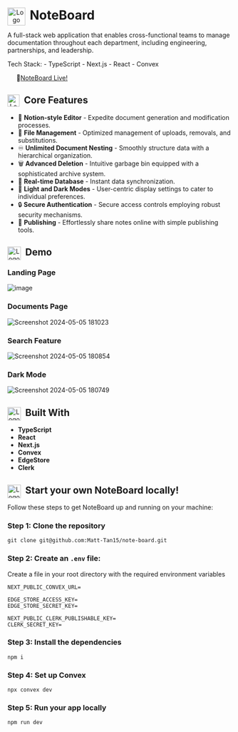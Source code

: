 <div align="center">  <img src="https://cdn-icons-png.flaticon.com/512/223/223002.png" width="40" alt="Logo" align="left" style="margin-right: 10px;"><h1 align="left">NoteBoard</h1>  </div>

A full-stack web application that enables cross-functional teams to manage documentation throughout each department, including engineering, partnerships, and leadership. 

Tech Stack: - TypeScript - Next.js - React - Convex

<div align="center" style="padding-left: 20px;">  <p width="25" alt="Logo" align="left" style="margin-right: 10px;">🔗<a href="https://note-board-app.vercel.app/">NoteBoard Live!</a></p></div>

<div align="center">  <img src="https://upload.wikimedia.org/wikipedia/commons/thumb/c/c2/Blue_magnifying_glass_icon.svg/1200px-Blue_magnifying_glass_icon.svg.png" width="27" alt="Logo" align="left" style="margin-right: 10px;"><h2 align="left">Core Features</h2>  </div>

-   📝  **Notion-style Editor**  - Expedite document generation and modification processes.
-   📄   **File Management** - Optimized management of uploads, removals, and substitutions.
-   ♾️  **Unlimited Document Nesting**  - Smoothly structure data with a hierarchical organization.
-   🗑️  **Advanced Deletion**  - Intuitive garbage bin equipped with a sophisticated archive system.
-   💽  **Real-time Database**  - Instant data synchronization.
-   🔆  **Light and Dark Modes**  - User-centric display settings to cater to individual preferences.
-   🔒  **Secure Authentication**  - Secure access controls employing robust security mechanisms.
-   📡  **Publishing**  - Effortlessly share notes online with simple publishing tools.

<div align="center">  <img src="https://cdn-icons-png.freepik.com/512/6490/6490790.png" width="30" alt="Logo" align="left" style="margin-right: 10px;"><h2 align="left">Demo</h2>  </div>

### Landing Page
![image](https://github.com/Matt-Tan15/note-board/assets/91209885/f3ef62e5-fd7f-4917-acda-c2e1817fd615)

### Documents Page
![Screenshot 2024-05-05 181023](https://github.com/Matt-Tan15/note-board/assets/91209885/08f76402-0304-4461-9f95-c42e65278132)

### Search Feature
![Screenshot 2024-05-05 180854](https://github.com/Matt-Tan15/note-board/assets/91209885/ce5b5c86-20bc-407f-b241-89fe2ce6a572)

### Dark Mode
![Screenshot 2024-05-05 180749](https://github.com/Matt-Tan15/note-board/assets/91209885/3d450146-8a90-4b8f-865f-dfd3c395f2c5)

<div align="center">  <img src="https://cdn-icons-png.freepik.com/512/7730/7730324.png" width="30" alt="Logo" align="left" style="margin-right: 10px;"><h2 align="left">Built With</h2>  </div>

-   **TypeScript**
-   **React**
-   **Next.js**
-   **Convex**
-   **EdgeStore**
-   **Clerk**

<div align="center">  <img src="https://cdn-icons-png.flaticon.com/512/3382/3382506.png" width="30" alt="Logo" align="left" style="margin-right: 10px;"><h2 align="left">Start your own NoteBoard locally!</h2>  </div>

Follow these steps to get NoteBoard up and running on your machine:
### Step 1: Clone the repository

    git clone git@github.com:Matt-Tan15/note-board.git

### Step 2: Create an `.env` file:
Create a file in your root directory with the required environment variables

    NEXT_PUBLIC_CONVEX_URL=
    
    EDGE_STORE_ACCESS_KEY=
    EDGE_STORE_SECRET_KEY=
    
    NEXT_PUBLIC_CLERK_PUBLISHABLE_KEY=
    CLERK_SECRET_KEY=

### Step 3: Install the dependencies

    npm i

### Step 4: Set up Convex

    npx convex dev

### Step 5: Run your app locally

    npm run dev
